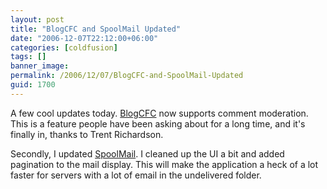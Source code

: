 ```yaml
---
layout: post
title: "BlogCFC and SpoolMail Updated"
date: "2006-12-07T22:12:00+06:00"
categories: [coldfusion]
tags: []
banner_image: 
permalink: /2006/12/07/BlogCFC-and-SpoolMail-Updated
guid: 1700
---
```


A few cool updates today. <a href="http://blogcfc.riaforge.org">BlogCFC</a> now supports comment moderation. This is a feature people have been asking about for a long time, and it's finally in, thanks to Trent Richardson. 

Secondly, I updated <a href="http://spoolmail.riaforge.org">SpoolMail</a>. I cleaned up the UI a bit and added pagination to the mail display. This will make the application a heck of a lot faster for servers with a lot of email in the undelivered folder.